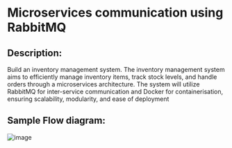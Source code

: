 # Microservices communication using RabbitMQ

## Description:

Build an inventory management system. The inventory management system aims to efficiently manage inventory
items, track stock levels, and handle orders through a microservices architecture. The system will utilize RabbitMQ
for inter-service communication and Docker for containerisation, ensuring scalability, modularity, and ease of
deployment


## Sample Flow diagram:
![image](https://github.com/Gopikrishna-G/PES1UG21CS199_PES1UG21CS208_PES1UG21CS226_PES1UG21CS236_Microservices-communication-using-RabbitMQ/assets/125738100/02522290-ff82-4ed1-8fab-1a2abb4588e3)
